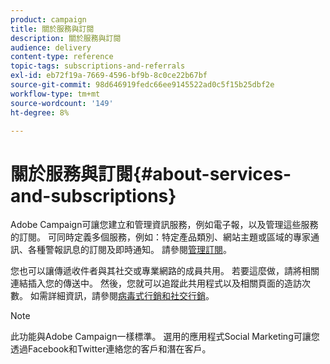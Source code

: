 ```yaml
---
product: campaign
title: 關於服務與訂閱
description: 關於服務與訂閱
audience: delivery
content-type: reference
topic-tags: subscriptions-and-referrals
exl-id: eb72f19a-7669-4596-bf9b-8c0ce22b67bf
source-git-commit: 98d646919fedc66ee9145522ad0c5f15b25dbf2e
workflow-type: tm+mt
source-wordcount: '149'
ht-degree: 8%

---
```


# 關於服務與訂閱{#about-services-and-subscriptions}

Adobe Campaign可讓您建立和管理資訊服務，例如電子報，以及管理這些服務的訂閱。 可同時定義多個服務，例如：特定產品類別、網站主題或區域的專家通訊、各種警報訊息的訂閱及即時通知。 請參閱[管理訂閱](../../delivery/using/managing-subscriptions.md)。

您也可以讓傳遞收件者與其社交或專業網路的成員共用。 若要這麼做，請將相關連結插入您的傳送中。 然後，您就可以追蹤此共用程式以及相關頁面的造訪次數。 如需詳細資訊，請參閱[病毒式行銷和社交行銷](../../delivery/using/viral-and-social-marketing.md)。

>[!NOTE]
>
>此功能與Adobe Campaign一樣標準。 選用的應用程式Social Marketing可讓您透過Facebook和Twitter連絡您的客戶和潛在客戶。
